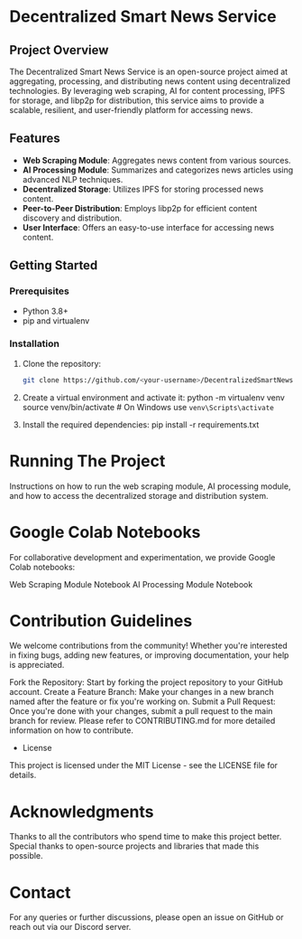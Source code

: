 # Decentralized Smart News Service

## Project Overview

The Decentralized Smart News Service is an open-source project aimed at aggregating, processing, and distributing news content using decentralized technologies. By leveraging web scraping, AI for content processing, IPFS for storage, and libp2p for distribution, this service aims to provide a scalable, resilient, and user-friendly platform for accessing news.

## Features

- **Web Scraping Module**: Aggregates news content from various sources.
- **AI Processing Module**: Summarizes and categorizes news articles using advanced NLP techniques.
- **Decentralized Storage**: Utilizes IPFS for storing processed news content.
- **Peer-to-Peer Distribution**: Employs libp2p for efficient content discovery and distribution.
- **User Interface**: Offers an easy-to-use interface for accessing news content.

## Getting Started

### Prerequisites

- Python 3.8+
- pip and virtualenv

### Installation

1. Clone the repository:
   ```bash
   git clone https://github.com/<your-username>/DecentralizedSmartNewsService.git

2. Create a virtual environment and activate it:
    python -m virtualenv venv
    source venv/bin/activate  # On Windows use `venv\Scripts\activate`

3. Install the required dependencies:
     pip install -r requirements.txt

# Running The Project 
    
Instructions on how to run the web scraping module, AI processing module, and how to access the decentralized storage and distribution system.
    
# Google Colab Notebooks

For collaborative development and experimentation, we provide Google Colab notebooks:

Web Scraping Module Notebook
AI Processing Module Notebook

# Contribution Guidelines

We welcome contributions from the community! Whether you're interested in fixing bugs, adding new features, or improving documentation, your help is appreciated.

Fork the Repository: Start by forking the project repository to your GitHub account.
Create a Feature Branch: Make your changes in a new branch named after the feature or fix you're working on.
Submit a Pull Request: Once you're done with your changes, submit a pull request to the main branch for review.
Please refer to CONTRIBUTING.md for more detailed information on how to contribute.

* License
  
This project is licensed under the MIT License - see the LICENSE file for details.

# Acknowledgments

Thanks to all the contributors who spend time to make this project better.
Special thanks to open-source projects and libraries that made this possible.

# Contact

For any queries or further discussions, please open an issue on GitHub or reach out via our Discord server.
